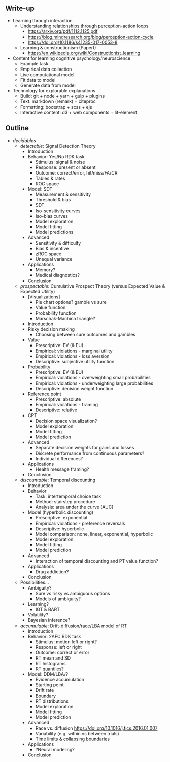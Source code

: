## Write-up

- Learning through interaction
  - Understanding relationships through perception-action loops
    - <https://arxiv.org/pdf/1112.1125.pdf>
    - <https://blog.mindresearch.org/blog/perception-action-cycle>
    - <https://doi.org/10.1186/s41235-017-0053-8>
  - Learning & constructionism (Papert)
    - <https://en.wikipedia.org/wiki/Constructionist_learning>
- Content for learning cognitive psychology/neuroscience
  - Example task
  - Empirical data collection
  - Live computational model
  - Fit data to model
  - Generate data from model
- Technology for explorable explanations
  - Build: git + node + yarn + gulp + plugins
  - Text: markdown (remark) + citeproc
  - Formatting: bootstrap + scss + ejs
  - Interactive content: d3 + web components + lit-element

## Outline

- *decidables*
  - *detectable*: Signal Detection Theory
    - Introduction
    - Behavior: Yes/No RDK task
      - Stimulus: signal & noise
      - Response: present or absent
      - Outcome: correct/error, hit/miss/FA/CR
      - Tables & rates
      - ROC space
    - Model: SDT
      - Measurement & sensitivity
      - Threshold & bias
      - SDT
      - Iso-sensitivity curves
      - Iso-bias curves
      - Model exploration
      - Model fitting
      - Model predictions
    - Advanced
      - Sensitivity & difficulty
      - Bias & incentive
      - zROC space
      - Unequal variance
    - Applications
      - Memory?
      - Medical diagnostics?
    - Conclusion
  - *prospectable*: Cumulative Prospect Theory (versus Expected Value & Expected Utility)
    - [Visualizations]
      - Pie chart options? gamble vs sure
      - Value function
      - Probability function
      - Marschak-Machina triangle?
    - Introduction
    - Risky decision making
      - Choosing between sure outcomes and gambles
    - Value
      - Prescriptive: EV (& EU)
      - Empirical: violations - marginal utility
      - Empirical: violations - loss aversion
      - Descriptive: subjective utility function
    - Probability
      - Prescriptive: EV (& EU)
      - Empirical: violations - overweighting small probabilities
      - Empirical: violations - underweighting large probabilities
      - Descriptive: decision weight function
    - Reference point
      - Prescriptive: absolute
      - Empirical: violations - framing
      - Descriptive: relative
    - CPT
      - Decision space visualization?
      - Model exploration
      - Model fitting
      - Model prediction
    - Advanced
      - Separate decision weights for gains and losses
      - Discrete performance from continuous parameters?
      - Individual differences?
    - Applications
      - Health message framing?
    - Conclusion
  - *discountable*: Temporal discounting
    - Introduction
    - Behavior
      - Task: intertemporal choice task
      - Method: stairstep procedure
      - Analysis: area under the curve (AUC)
    - Model (hyperbolic discounting)
      - Prescriptive: exponential
      - Empirical: violations - preference reversals
      - Descriptive: hyperbolic
      - Model comparison: none, linear, exponential, hyperbolic
      - Model exploration
      - Model fitting
      - Model prediction
    - Advanced
      - Interaction of temporal discounting and PT value function?
    - Applications
      - Drug addiction?
    - Conclusion
  - Possibilities...
    - Ambiguity?
      - Sure vs risky vs ambiguous options
      - Models of ambiguity?
    - Learning?
      - IGT & BART
    - Volatility?
    - Bayesian inference?
  - *accumulable*: Drift-diffusion/race/LBA model of RT
    - Introduction
    - Behavior: 2AFC RDK task
      - Stimulus: motion left or right?
      - Response: left or right
      - Outcome: correct or error
      - RT mean and SD
      - RT histograms
      - RT quantiles?
    - Model: DDM/LBA/?
      - Evidence accumulation
      - Starting point
      - Drift rate
      - Boundary
      - RT distributions
      - Model exploration
      - Model fitting
      - Model prediction
    - Advanced
      - Race vs. diffusion <https://doi.org/10.1016/j.tics.2016.01.007>
      - Variability (e.g. within vs between trials)
      - Time limits & collapsing boundaries
    - Applications
      - ?Neural modeling?
    - Conclusion
